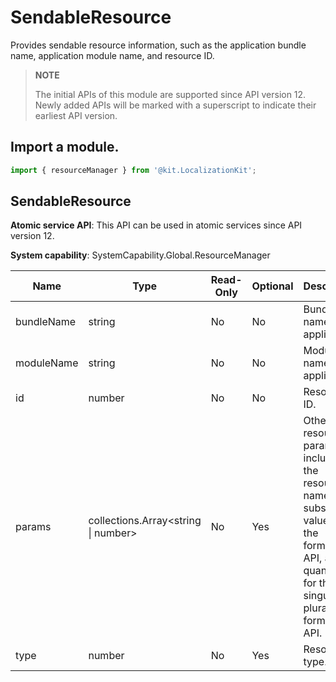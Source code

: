 # SendableResource

Provides sendable resource information, such as the application bundle name, application module name, and resource ID.

> **NOTE**
>
> The initial APIs of this module are supported since API version 12. Newly added APIs will be marked with a superscript to indicate their earliest API version.

## Import a module.

```js
import { resourceManager } from '@kit.LocalizationKit';
```

## SendableResource

**Atomic service API**: This API can be used in atomic services since API version 12.

**System capability**: SystemCapability.Global.ResourceManager

| Name        | Type    | Read-Only  | Optional |Description         |
| ---------- | ------ | ----- | ----  | ---------------|
| bundleName | string | No   | No| Bundle name of the application.|
| moduleName | string | No   | No| Module name of the application.|
| id         | number | No   | No| Resource ID.     |
| params     | collections.Array<string \| number> | No   | Yes| Other resource parameters, including the resource name, substitution value for the formatting API, and quantifier for the singular-plural formatting API.     |
| type       | number | No   | Yes| Resource type.     |
